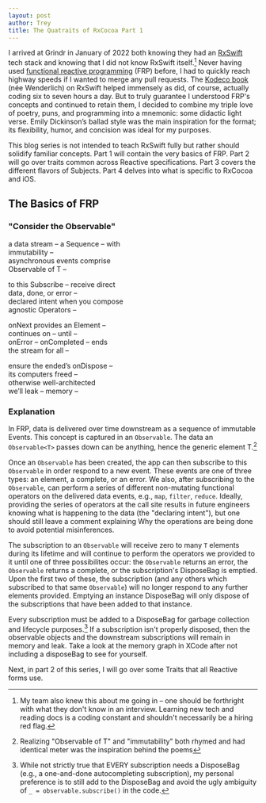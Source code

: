 ```yaml
---
layout: post
author: Trey
title: The Quatraits of RxCocoa Part 1
---
```


I arrived at Grindr in January of 2022 both knowing they had an [RxSwift](https://github.com/ReactiveX/RxSwift) tech stack and knowing that I did not know RxSwift itself.[^1] Never having used [functional reactive programming](https://en.wikipedia.org/wiki/Functional_reactive_programming) (FRP) before, I had to quickly reach highway speeds if I wanted to merge any pull requests. The [Kodeco book](https://www.kodeco.com/books/rxswift-reactive-programming-with-swift/v4.0) (née Wenderlich) on RxSwift helped immensely as did, of course, actually coding six to seven hours a day. But to truly guarantee I understood FRP's concepts and continued to retain them, I decided to combine my triple love of poetry, puns, and programming into a mnemonic: some didactic light verse. Emily Dickinson’s ballad style was the main inspiration for the format; its flexibility, humor, and concision was ideal for my purposes. 

This blog series is not intended to teach RxSwift fully but rather should solidify familiar concepts. Part 1 will contain the very basics of FRP. Part 2 will go over traits common across Reactive specifications. Part 3 covers the different flavors of Subjects. Part 4 delves into what is specific to RxCocoa and iOS.

[^1]: My team also knew this about me going in – one should be forthright with what they don't know in an interview. Learning new tech and reading docs is a coding constant and shouldn't necessarily be a hiring red flag. 

## The Basics of FRP

### "Consider the Observable"

a data stream – a Sequence – with  
immutability –  
asynchronous events comprise  
Observable of T –

to this Subscribe – receive direct  
data, done, or error –  
declared intent when you compose  
agnostic Operators –

onNext provides an Element –  
continues on – until –  
onError – onCompleted – ends  
the stream for all –

ensure the ended’s onDispose –   
its computers freed –  
otherwise well-architected   
we’ll leak – memory –  

### Explanation

In FRP, data is delivered over time downstream as a sequence of immutable Events. This concept is captured in an `Observable`. The data an `Observable<T>` passes down can be anything, hence the generic element T.[^2] 

[^2]: Realizing "Observable of T" and "immutability" both rhymed and had identical meter was the inspiration behind the poems

Once an `Observable` has been created, the app can then subscribe to this `Observable` in order respond to a new event. These events are one of three types: an element, a complete, or an error. We also, after subscribing to the `Observable`, can perform a series of different non-mutating functional operators on the delivered data events, e.g., `map`, `filter`, `reduce`. Ideally, providing the series of operators at the call site results in future engineers knowing what is happening to the data (the "declaring intent"), but one should still leave a comment explaining Why the operations are being done to avoid potential misinferences. 

The subscription to an `Observable` will receive zero to many `T` elements during its lifetime and will continue to perform the operators we provided to it until one of three possibilites occur: the `Observable` returns an error, the `Observable` returns a complete, or the subscription's DisposeBag is emptied. Upon the first two of these, the subscription (and any others which subscribed to that same `Observable`) will no longer respond to any further elements provided. Emptying an instance DisposeBag will only dispose of the subscriptions that have been added to that instance.

Every subscription must be added to a DisposeBag for garbage collection and lifecycle purposes.[^3] If a subscription isn't properly disposed, then the observable objects and the downstream subscriptions will remain in memory and leak. Take a look at the memory graph in XCode after not including a disposeBag to see for yourself.

[^3]: While not strictly true that EVERY subscription needs a DisposeBag (e.g., a one-and-done autocompleting subscription), my personal preference is to still add to the DisposeBag and avoid the ugly ambiguity of `_ = observable.subscribe()` in the code.

Next, in part 2 of this series, I will go over some Traits that all Reactive forms use.






